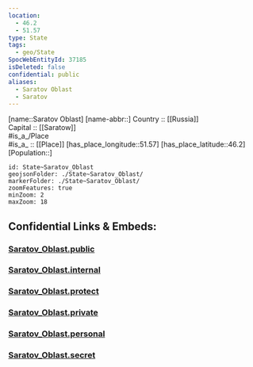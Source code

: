 ```yaml
---
location:
  - 46.2
  - 51.57
type: State
tags:
  - geo/State
SpocWebEntityId: 37185
isDeleted: false
confidential: public
aliases:
  - Saratov Oblast
  - Saratov 
---
```

[name::Saratov Oblast] 
[name-abbr::] 
Country :: [[Russia]]  
Capital :: [[Saratow]]  
#is_a_/Place  
#is_a_ :: [[Place]] 
[has_place_longitude::51.57] 
[has_place_latitude::46.2] 
[Population::] 



```leaflet
id: State~Saratov_Oblast
geojsonFolder: ./State~Saratov_Oblast/
markerFolder: ./State~Saratov_Oblast/
zoomFeatures: true 
minZoom: 2 
maxZoom: 18
```


## Confidential Links & Embeds: 

### [Saratov_Oblast.public](/_public/\Earth\Continent\Europe\Europe~East\Russia\Russia~VolgaSaratov_Oblast.public.md) 

### [Saratov_Oblast.internal](/_internal/\Earth\Continent\Europe\Europe~East\Russia\Russia~VolgaSaratov_Oblast.internal.md) 

### [Saratov_Oblast.protect](/_protect/\Earth\Continent\Europe\Europe~East\Russia\Russia~VolgaSaratov_Oblast.protect.md) 

### [Saratov_Oblast.private](/_private/\Earth\Continent\Europe\Europe~East\Russia\Russia~VolgaSaratov_Oblast.private.md) 

### [Saratov_Oblast.personal](/_personal/\Earth\Continent\Europe\Europe~East\Russia\Russia~VolgaSaratov_Oblast.personal.md) 

### [Saratov_Oblast.secret](/_secret/\Earth\Continent\Europe\Europe~East\Russia\Russia~VolgaSaratov_Oblast.secret.md)


